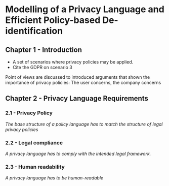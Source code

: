 # Modelling of a Privacy Language and Efficient Policy-based De-identification

## Chapter 1 - Introduction

- A set of scenarios where privacy policies may be applied.
- Cite the GDPR on scenario 3

Point of views are discussed to introduced arguments that shown the importance
of privacy policies: The user concerns, the company concerns

## Chapter 2 - Privacy Language Requirements
### 2.1 - Privacy Policy
*The base structure of a policy language has to match the structure of legal
privacy policies*

### 2.2 - Legal compliance
*A privacy language has to comply with the intended legal framework.*

### 2.3 - Human readability
*A privacy language has to be human-readable*